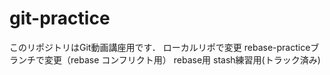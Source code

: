 ﻿# git-practice
このリポジトリはGit動画講座用です．
ローカルリポで変更
rebase-practiceブランチで変更（rebase コンフリクト用）
rebase用
stash練習用(トラック済み)
